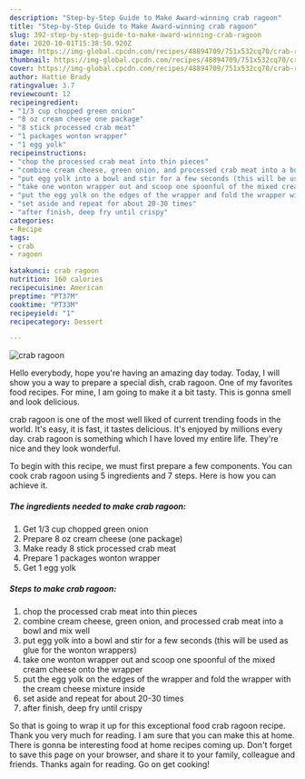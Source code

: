 ```yaml
---
description: "Step-by-Step Guide to Make Award-winning crab ragoon"
title: "Step-by-Step Guide to Make Award-winning crab ragoon"
slug: 392-step-by-step-guide-to-make-award-winning-crab-ragoon
date: 2020-10-01T15:38:50.920Z
image: https://img-global.cpcdn.com/recipes/48894709/751x532cq70/crab-ragoon-recipe-main-photo.jpg
thumbnail: https://img-global.cpcdn.com/recipes/48894709/751x532cq70/crab-ragoon-recipe-main-photo.jpg
cover: https://img-global.cpcdn.com/recipes/48894709/751x532cq70/crab-ragoon-recipe-main-photo.jpg
author: Hattie Brady
ratingvalue: 3.7
reviewcount: 12
recipeingredient:
- "1/3 cup chopped green onion"
- "8 oz cream cheese one package"
- "8 stick processed crab meat"
- "1 packages wonton wrapper"
- "1 egg yolk"
recipeinstructions:
- "chop the processed crab meat into thin pieces"
- "combine cream cheese, green onion, and processed crab meat into a bowl and mix well"
- "put egg yolk into a bowl and stir for a few seconds (this will be used as glue for the wonton wrappers)"
- "take one wonton wrapper out and scoop one spoonful of the mixed cream cheese onto the wrapper"
- "put the egg yolk on the edges of the wrapper and fold the wrapper with the cream cheese mixture inside"
- "set aside and repeat for about 20-30 times"
- "after finish, deep fry until crispy"
categories:
- Recipe
tags:
- crab
- ragoon

katakunci: crab ragoon 
nutrition: 160 calories
recipecuisine: American
preptime: "PT37M"
cooktime: "PT33M"
recipeyield: "1"
recipecategory: Dessert

---
```



![crab ragoon](https://img-global.cpcdn.com/recipes/48894709/751x532cq70/crab-ragoon-recipe-main-photo.jpg)

Hello everybody, hope you're having an amazing day today. Today, I will show you a way to prepare a special dish, crab ragoon. One of my favorites food recipes. For mine, I am going to make it a bit tasty. This is gonna smell and look delicious.



crab ragoon is one of the most well liked of current trending foods in the world. It's easy, it is fast, it tastes delicious. It's enjoyed by millions every day. crab ragoon is something which I have loved my entire life. They're nice and they look wonderful.


To begin with this recipe, we must first prepare a few components. You can cook crab ragoon using 5 ingredients and 7 steps. Here is how you can achieve it.

<!--inarticleads1-->

##### The ingredients needed to make crab ragoon:

1. Get 1/3 cup chopped green onion
1. Prepare 8 oz cream cheese (one package)
1. Make ready 8 stick processed crab meat
1. Prepare 1 packages wonton wrapper
1. Get 1 egg yolk




<!--inarticleads2-->

##### Steps to make crab ragoon:

1. chop the processed crab meat into thin pieces
1. combine cream cheese, green onion, and processed crab meat into a bowl and mix well
1. put egg yolk into a bowl and stir for a few seconds (this will be used as glue for the wonton wrappers)
1. take one wonton wrapper out and scoop one spoonful of the mixed cream cheese onto the wrapper
1. put the egg yolk on the edges of the wrapper and fold the wrapper with the cream cheese mixture inside
1. set aside and repeat for about 20-30 times
1. after finish, deep fry until crispy




So that is going to wrap it up for this exceptional food crab ragoon recipe. Thank you very much for reading. I am sure that you can make this at home. There is gonna be interesting food at home recipes coming up. Don't forget to save this page on your browser, and share it to your family, colleague and friends. Thanks again for reading. Go on get cooking!
